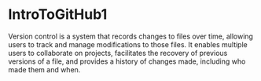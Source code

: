 # IntroToGitHub1
Version control is a system that records changes to files over time, allowing users to track and manage modifications to those files. It enables multiple users to collaborate on projects, facilitates the recovery of previous versions of a file, and provides a history of changes made, including who made them and when.
